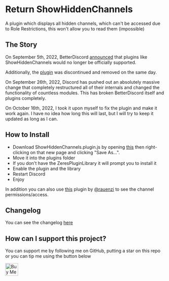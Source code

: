 # Return ShowHiddenChannels
A plugin which displays all hidden channels, which can't be accessed due to Role Restrictions, this won't allow you to read them (impossible)

## The Story
On September 5th, 2022, BetterDiscord [announced](https://discord.com/channels/86004744966914048/178208945410801665/1016268576283426866) that plugins like ShowHiddenChannels would no longer be officially supported.

Additionally, the [plugin](https://github.com/mwittrien/BetterDiscordAddons/tree/master/Plugins/ShowHiddenChannels) was discontinued and removed on the same day.

On September 26th, 2022, Discord has pushed out an absolutely massive change that completely restructured all of their internals and changed the functionality of countless modules. This has broken BetterDiscord itself and plugins completely.

On October 16th, 2022, I took it upon myself to fix the plugin and make it work again. I have no idea how long this will last, but I will try to keep it updated as long as I can.

## How to Install
- Download ShowHiddenChannels.plugin.js by opening [this](https://raw.githubusercontent.com/JustOptimize/return-ShowHiddenChannels/main/ShowHiddenChannels.plugin.js) then right-clicking on that new page and clicking "Save As...".
- Move it into the plugins folder
- If you don't have the ZeresPluginLibrary it will prompt you to install it
- Enable the plugin and the library
- Restart Discord
- Enjoy

In addition you can also use [this](https://github.com/rauenzi/BetterDiscordAddons/tree/master/Plugins/PermissionsViewer) plugin by [@rauenzi](https://github.com/rauenzi/) to see the channel permissions/access.

## Changelog
You can see the changelog [here](https://github.com/JustOptimize/return-ShowHiddenChannels/commits/main)

## How can I support this project?
You can support me by following me on GitHub, putting a star on this repo or you can tip me using the button below

<a href='https://ko-fi.com/Z8Z2GV3K4'>
    <img style='height:40px;' src='https://storage.ko-fi.com/cdn/kofi5.png?v=3' alt='Buy Me a Coffee'/>
</a>
